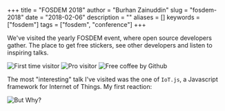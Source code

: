 +++
title = "FOSDEM 2018"
author = "Burhan Zainuddin"
slug = "fosdem-2018"
date = "2018-02-06"
description = ""
aliases = []
keywords = ["fosdem"]
tags = ["fosdem", "conference"]
+++

We've visited the yearly FOSDEM event, where open source developers gather. The place to get free stickers, see other developers and listen to inspiring talks.

![First time visitor](/images/fosdem-2018/daan.jpeg)
![Pro visitor](/images/fosdem-2018/taym.jpeg)
![Free coffee by Github](/images/fosdem-2018/free-coffee.jpeg)

The most "interesting" talk I've visited was the one of `IoT.js`, a Javascript framework for Internet of Things. My first reaction:

![But Why?](/images/fosdem-2018/but-why.jpeg)